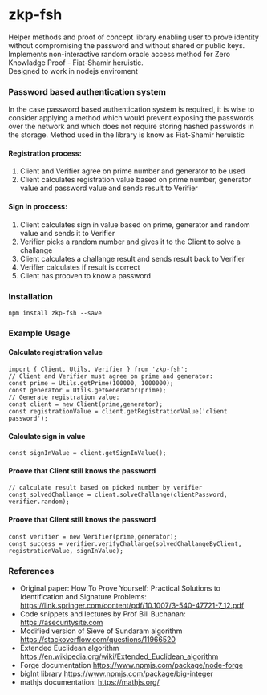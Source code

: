 # zkp-fsh
Helper methods and proof of concept library enabling user to prove identity without compromising the password and without shared or public keys.\
Implements non-interactive random oracle access method for Zero Knowladge Proof - Fiat-Shamir heruistic.\
Designed to work in nodejs enviroment

### Password based authentication system
In the case password based authentication system is required, it is wise to consider applying a method which would prevent exposing the passwords over the network and which does not require storing hashed passwords in the storage. Method used in the library is know as Fiat-Shamir heruistic

#### Registration process:

1. Client and Verifier agree on prime number and generator to be used
2. Client calculates registration value based on prime number, generator value and password value and sends result to Verifier

#### Sign in proccess:

1. Client calculates sign in value based on prime, generator and random value and sends it to Verifier
2. Verifier picks a random number and gives it to the Client to solve a challange
3. Client calculates a challange result and sends result back to Verifier
4. Verifier calculates if result is correct
5. Client has prooven to know a password

### Installation

`npm install zkp-fsh --save`

### Example Usage

#### Calculate registration value
`import { Client, Utils, Verifier } from 'zkp-fsh';`\
`// Client and Verifier must agree on prime and generator:`\
`const prime = Utils.getPrime(100000, 1000000);`\
`const generator = Utils.getGenerator(prime);`\
`// Generate registration value:`\
`const client = new Client(prime,generator);`\
`const registrationValue = client.getRegistrationValue('client password');`

#### Calculate sign in value
`const signInValue = client.getSignInValue();`

#### Proove that Client still knows the password
`// calculate result based on picked number by verifier`\
`const solvedChallange = client.solveChallange(clientPassword, verifier.random);`

#### Proove that Client still knows the password
`const verifier = new Verifier(prime,generator);`\
`const success = verifier.verifyChallange(solvedChallangeByClient, registrationValue, signInValue);`

### References
- Original paper: How To Prove Yourself: Practical Solutions to Identification and Signature Problems: https://link.springer.com/content/pdf/10.1007/3-540-47721-7_12.pdf
- Code snippets and lectures by Prof Bill Buchanan: https://asecuritysite.com
- Modified version of Sieve of Sundaram algorithm https://stackoverflow.com/questions/11966520
- Extended Euclidean algorithm https://en.wikipedia.org/wiki/Extended_Euclidean_algorithm
- Forge documentation https://www.npmjs.com/package/node-forge
- bigInt library https://www.npmjs.com/package/big-integer
- mathjs documentation: https://mathjs.org/